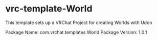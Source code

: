 # vrc-template-World

This template sets up a VRChat Project for creating Worlds with Udon

Package Name: com.vrchat.templates.World
Package Version: 1.0.1